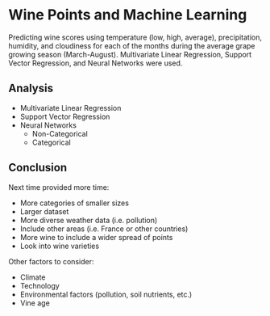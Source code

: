 # Wine Points and Machine Learning

Predicting wine scores using temperature (low, high, average), precipitation, humidity, and cloudiness for each of the months during the average grape growing season (March-August). Multivariate Linear Regression, Support Vector Regression, and Neural Networks were used.






## Analysis
- Multivariate Linear Regression
- Support Vector Regression
- Neural Networks
  - Non-Categorical
  - Categorical

## Conclusion
Next time provided more time:
- More categories of smaller sizes
- Larger dataset
- More diverse weather data (i.e. pollution)
- Include other areas (i.e. France or other countries)
- More wine to include a wider spread of points
- Look into wine varieties

Other factors to consider:
- Climate
- Technology
- Environmental factors (pollution, soil nutrients, etc.)
- Vine age
